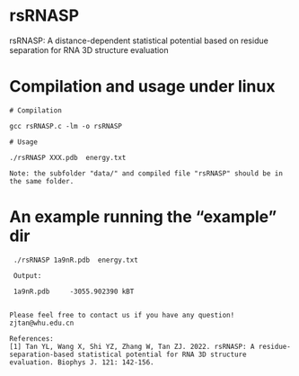 
# rsRNASP

rsRNASP: A distance-dependent statistical potential based on residue separation for RNA 3D structure evaluation

# Compilation and usage under linux

```
# Compilation

gcc rsRNASP.c -lm -o rsRNASP

# Usage

./rsRNASP XXX.pdb  energy.txt

Note: the subfolder "data/" and compiled file "rsRNASP" should be in the same folder.
```

# An example running the “example” dir
```
 ./rsRNASP 1a9nR.pdb  energy.txt

 Output:

 1a9nR.pdb     -3055.902390 kBT


Please feel free to contact us if you have any question!
zjtan@whu.edu.cn

References:
[1] Tan YL, Wang X, Shi YZ, Zhang W, Tan ZJ. 2022. rsRNASP: A residue-separation-based statistical potential for RNA 3D structure evaluation. Biophys J. 121: 142-156.
```
